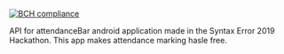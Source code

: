 [![BCH compliance](https://bettercodehub.com/edge/badge/hv7214/AttendanceBar-api?branch=master)](https://bettercodehub.com/)

API for attendanceBar android application made in the Syntax Error 2019 Hackathon. This app makes attendance marking hasle free.
